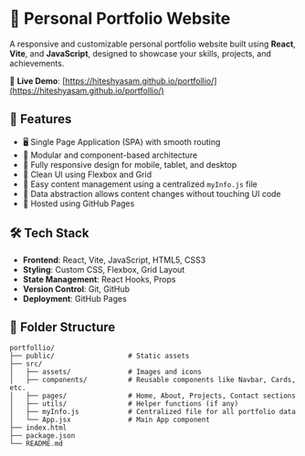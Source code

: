 # 💼 Personal Portfolio Website

A responsive and customizable personal portfolio website built using **React**, **Vite**, and **JavaScript**, designed to showcase your skills, projects, and achievements.

🔗 **Live Demo**: [https://hiteshyasam.github.io/portfollio/](https://hiteshyasam.github.io/portfollio/)

## 📌 Features

- 🖥️ Single Page Application (SPA) with smooth routing
- 🧩 Modular and component-based architecture
- 📱 Fully responsive design for mobile, tablet, and desktop
- 🎨 Clean UI using Flexbox and Grid
- 🔄 Easy content management using a centralized `myInfo.js` file
- 🧠 Data abstraction allows content changes without touching UI code
- 🚀 Hosted using GitHub Pages

## 🛠️ Tech Stack

- **Frontend**: React, Vite, JavaScript, HTML5, CSS3
- **Styling**: Custom CSS, Flexbox, Grid Layout
- **State Management**: React Hooks, Props
- **Version Control**: Git, GitHub
- **Deployment**: GitHub Pages

## 📁 Folder Structure

```plaintext
portfollio/
├── public/                  # Static assets
├── src/
│   ├── assets/              # Images and icons
│   ├── components/          # Reusable components like Navbar, Cards, etc.
│   ├── pages/               # Home, About, Projects, Contact sections
│   ├── utils/               # Helper functions (if any)
│   ├── myInfo.js            # Centralized file for all portfolio data
│   └── App.jsx              # Main App component
├── index.html
├── package.json
└── README.md
